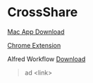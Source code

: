 # CrossShare

[Mac App Download](https://github.com/swmoon203/CrossShare/raw/master/CrossShare.app.zip)

[Chrome Extension](https://chrome.google.com/webstore/detail/cross-share-airdrop/anolgdmijnkiiihclmnebmgnkfnfeilh)

Alfred Workflow
[Download](https://github.com/swmoon203/CrossShare/raw/master/Alfred%20Workflow/Cross%20Share%20Airdrop.alfredworkflow)

> ad \<link\>
